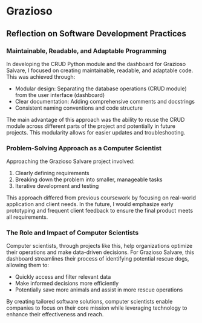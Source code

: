 # Grazioso

## Reflection on Software Development Practices

### Maintainable, Readable, and Adaptable Programming

In developing the CRUD Python module and the dashboard for Grazioso Salvare, I focused on creating maintainable, readable, and adaptable code. This was achieved through:

- Modular design: Separating the database operations (CRUD module) from the user interface (dashboard)
- Clear documentation: Adding comprehensive comments and docstrings
- Consistent naming conventions and code structure

The main advantage of this approach was the ability to reuse the CRUD module across different parts of the project and potentially in future projects. This modularity allows for easier updates and troubleshooting.

### Problem-Solving Approach as a Computer Scientist

Approaching the Grazioso Salvare project involved:

1. Clearly defining requirements
2. Breaking down the problem into smaller, manageable tasks
3. Iterative development and testing

This approach differed from previous coursework by focusing on real-world application and client needs. In the future, I would emphasize early prototyping and frequent client feedback to ensure the final product meets all requirements.

### The Role and Impact of Computer Scientists

Computer scientists, through projects like this, help organizations optimize their operations and make data-driven decisions. For Grazioso Salvare, this dashboard streamlines their process of identifying potential rescue dogs, allowing them to:

- Quickly access and filter relevant data
- Make informed decisions more efficiently
- Potentially save more animals and assist in more rescue operations

By creating tailored software solutions, computer scientists enable companies to focus on their core mission while leveraging technology to enhance their effectiveness and reach.

